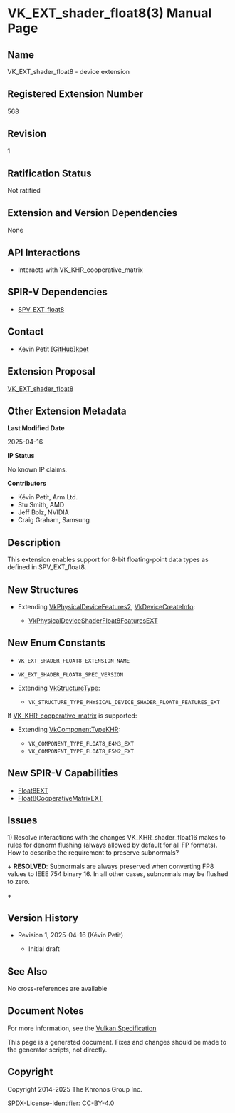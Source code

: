 # VK\_EXT\_shader\_float8(3) Manual Page

## Name

VK\_EXT\_shader\_float8 - device extension



## [](#_registered_extension_number)Registered Extension Number

568

## [](#_revision)Revision

1

## [](#_ratification_status)Ratification Status

Not ratified

## [](#_extension_and_version_dependencies)Extension and Version Dependencies

None

## [](#_api_interactions)API Interactions

- Interacts with VK\_KHR\_cooperative\_matrix

## [](#_spir_v_dependencies)SPIR-V Dependencies

- [SPV\_EXT\_float8](https://github.khronos.org/SPIRV-Registry/extensions/EXT/SPV_EXT_float8.html)

## [](#_contact)Contact

- Kevin Petit [\[GitHub\]kpet](https://github.com/KhronosGroup/Vulkan-Docs/issues/new?body=%5BVK_EXT_shader_float8%5D%20%40kpet%0A%2AHere%20describe%20the%20issue%20or%20question%20you%20have%20about%20the%20VK_EXT_shader_float8%20extension%2A)

## [](#_extension_proposal)Extension Proposal

[VK\_EXT\_shader\_float8](https://github.com/KhronosGroup/Vulkan-Docs/tree/main/proposals/VK_EXT_shader_float8.adoc)

## [](#_other_extension_metadata)Other Extension Metadata

**Last Modified Date**

2025-04-16

**IP Status**

No known IP claims.

**Contributors**

- Kévin Petit, Arm Ltd.
- Stu Smith, AMD
- Jeff Bolz, NVIDIA
- Craig Graham, Samsung

## [](#_description)Description

This extension enables support for 8-bit floating-point data types as defined in SPV\_EXT\_float8.

## [](#_new_structures)New Structures

- Extending [VkPhysicalDeviceFeatures2](https://registry.khronos.org/vulkan/specs/latest/man/html/VkPhysicalDeviceFeatures2.html), [VkDeviceCreateInfo](https://registry.khronos.org/vulkan/specs/latest/man/html/VkDeviceCreateInfo.html):
  
  - [VkPhysicalDeviceShaderFloat8FeaturesEXT](https://registry.khronos.org/vulkan/specs/latest/man/html/VkPhysicalDeviceShaderFloat8FeaturesEXT.html)

## [](#_new_enum_constants)New Enum Constants

- `VK_EXT_SHADER_FLOAT8_EXTENSION_NAME`
- `VK_EXT_SHADER_FLOAT8_SPEC_VERSION`
- Extending [VkStructureType](https://registry.khronos.org/vulkan/specs/latest/man/html/VkStructureType.html):
  
  - `VK_STRUCTURE_TYPE_PHYSICAL_DEVICE_SHADER_FLOAT8_FEATURES_EXT`

If [VK\_KHR\_cooperative\_matrix](https://registry.khronos.org/vulkan/specs/latest/man/html/VK_KHR_cooperative_matrix.html) is supported:

- Extending [VkComponentTypeKHR](https://registry.khronos.org/vulkan/specs/latest/man/html/VkComponentTypeKHR.html):
  
  - `VK_COMPONENT_TYPE_FLOAT8_E4M3_EXT`
  - `VK_COMPONENT_TYPE_FLOAT8_E5M2_EXT`

## [](#_new_spir_v_capabilities)New SPIR-V Capabilities

- [Float8EXT](https://registry.khronos.org/vulkan/specs/latest/html/vkspec.html#spirvenv-capabilities-table-Float8EXT)
- [Float8CooperativeMatrixEXT](https://registry.khronos.org/vulkan/specs/latest/html/vkspec.html#spirvenv-capabilities-table-Float8CooperativeMatrixEXT)

## [](#_issues)Issues

1\) Resolve interactions with the changes VK\_KHR\_shader\_float16 makes to rules for denorm flushing (always allowed by default for all FP formats). How to describe the requirement to preserve subnormals?

\+ **RESOLVED**: Subnormals are always preserved when converting FP8 values to IEEE 754 binary 16. In all other cases, subnormals may be flushed to zero.

\+

## [](#_version_history)Version History

- Revision 1, 2025-04-16 (Kévin Petit)
  
  - Initial draft

## [](#_see_also)See Also

No cross-references are available

## [](#_document_notes)Document Notes

For more information, see the [Vulkan Specification](https://registry.khronos.org/vulkan/specs/latest/html/vkspec.html#VK_EXT_shader_float8)

This page is a generated document. Fixes and changes should be made to the generator scripts, not directly.

## [](#_copyright)Copyright

Copyright 2014-2025 The Khronos Group Inc.

SPDX-License-Identifier: CC-BY-4.0